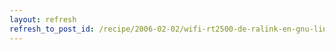 ```yaml
---
layout: refresh
refresh_to_post_id: /recipe/2006-02-02/wifi-rt2500-de-ralink-en-gnu-linux.html
---
```

